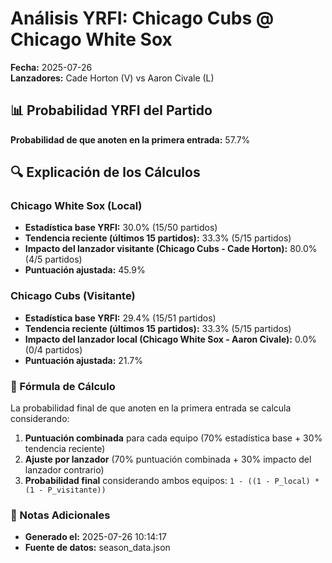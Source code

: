 # Análisis YRFI: Chicago Cubs @ Chicago White Sox

**Fecha:** 2025-07-26  
**Lanzadores:** Cade Horton (V) vs Aaron Civale (L)

## 📊 Probabilidad YRFI del Partido

**Probabilidad de que anoten en la primera entrada:** 57.7%

## 🔍 Explicación de los Cálculos

### Chicago White Sox (Local)
- **Estadística base YRFI:** 30.0% (15/50 partidos)
- **Tendencia reciente (últimos 15 partidos):** 33.3% (5/15 partidos)
- **Impacto del lanzador visitante (Chicago Cubs - Cade Horton):** 80.0% (4/5 partidos)
- **Puntuación ajustada:** 45.9%

### Chicago Cubs (Visitante)
- **Estadística base YRFI:** 29.4% (15/51 partidos)
- **Tendencia reciente (últimos 15 partidos):** 33.3% (5/15 partidos)
- **Impacto del lanzador local (Chicago White Sox - Aaron Civale):** 0.0% (0/4 partidos)
- **Puntuación ajustada:** 21.7%

### 📝 Fórmula de Cálculo

La probabilidad final de que anoten en la primera entrada se calcula considerando:
1. **Puntuación combinada** para cada equipo (70% estadística base + 30% tendencia reciente)
2. **Ajuste por lanzador** (70% puntuación combinada + 30% impacto del lanzador contrario)
3. **Probabilidad final** considerando ambos equipos: `1 - ((1 - P_local) * (1 - P_visitante))`

### 📌 Notas Adicionales

- **Generado el:** 2025-07-26 10:14:17
- **Fuente de datos:** season_data.json
